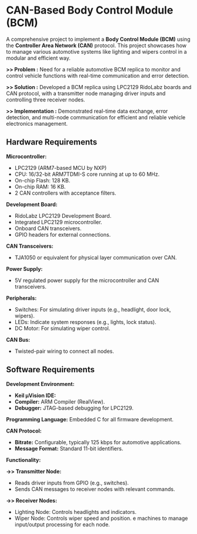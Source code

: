 # CAN-Based Body Control Module (BCM)

A comprehensive project to implement a **Body Control Module (BCM)** using the **Controller Area Network (CAN)** protocol. This project showcases how to manage various automotive systems like lighting and wipers control in a modular and efficient way.

**>> Problem :** Need for a reliable automotive BCM replica to monitor and control vehicle functions with real-time communication and error detection.

**>> Solution :** Developed a BCM replica using LPC2129 RidoLabz boards and CAN protocol, with a transmitter node managing driver inputs and controlling three receiver nodes.

**>> Implementation :** Demonstrated real-time data exchange, error detection, and multi-node communication for efficient and reliable vehicle electronics management.

## Hardware Requirements
**Microcontroller:**
  * LPC2129 (ARM7-based MCU by NXP)
  * CPU: 16/32-bit ARM7TDMI-S core running at up to 60 MHz.
  * On-chip Flash: 128 KB.
  * On-chip RAM: 16 KB.
  * 2 CAN controllers with acceptance filters.

**Development Board:**
   * RidoLabz LPC2129 Development Board.
   * Integrated LPC2129 microcontroller.
   * Onboard CAN transceivers.
   * GPIO headers for external connections.

**CAN Transceivers:**
* TJA1050 or equivalent for physical layer communication over CAN.

**Power Supply:**
* 5V regulated power supply for the microcontroller and CAN transceivers.

**Peripherals:**
* Switches: For simulating driver inputs (e.g., headlight, door lock, wipers).
* LEDs: Indicate system responses (e.g., lights, lock status).
* DC Motor: For simulating wiper control.

**CAN Bus:**
* Twisted-pair wiring to connect all nodes.

## Software Requirements

**Development Environment:**
* **Keil μVision IDE:**
* **Compiler:** ARM Compiler (RealView).
* **Debugger:** JTAG-based debugging for LPC2129.

**Programming Language:** Embedded C for all firmware development.

**CAN Protocol:**
* **Bitrate:**  Configurable, typically 125 kbps for automotive applications.
* **Message Format:** Standard 11-bit identifiers.

**Functionality:**

**->> Transmitter Node:**
* Reads driver inputs from GPIO (e.g., switches).
* Sends CAN messages to receiver nodes with relevant commands.

**->> Receiver Nodes:**
  * Lighting Node: Controls headlights and indicators.
  * Wiper Node: Controls wiper speed and position.
e machines to manage input/output processing for each node.
